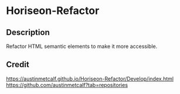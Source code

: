 # Horiseon-Refactor

## Description
Refactor HTML semantic elements to make it more accessible. 

## Credit

https://austinmetcalf.github.io/Horiseon-Refactor/Develop/index.html
https://github.com/austinmetcalf?tab=repositories